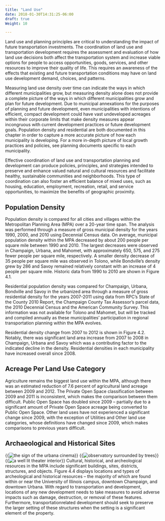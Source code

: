 ```yaml
---
title: "Land Use"
date: 2018-01-30T14:31:25-06:00
draft: true
Weight: 10

---
```

Land use and planning principles are critical to understanding the impact of
future transportation investments. The coordination of land use and
transportation development requires the assessment and evaluation of how land
use decisions both affect the transportation system and increase viable options
for people to access opportunities, goods, services, and other resources to
improve their quality of life. This requires an awareness of the effects that
existing and future transportation conditions may have on land use development
demand, choices, and patterns.

Measuring land use density over time can indicate the ways in which different
municipalities grow, but measuring density alone does not provide a complete
picture of the ways in which different municipalities grow and plan for future
development. Due to municipal annexations for the purposes of planning and
future development, even municipalities with intentions of efficient, compact
development could have vast undeveloped acreages within their corporate limits
that make density measures appear incongruous with current development practices
or future development goals. Population density and residential are both
documented in this chapter in order to capture a more accurate picture of how
each municipality is developing. For a more in-depth picture of local growth
practices and policies, see planning documents specific to each municipality.

Effective coordination of land use and transportation planning and development
can produce policies, principles, and strategies intended to preserve and
enhance valued natural and cultural resources and facilitate healthy,
sustainable communities and neighborhoods. This type of coordination can also
foster an efficient balance of mixed uses, such as housing, education,
employment, recreation, retail, and service opportunities, to maximize the
benefits of geographic proximity.

## Population Density
Population density is compared for all cities and villages within the
Metropolitan Planning Area (MPA) over a 20-year time span. The analysis was
performed through a measure of gross municipal density for the years 1990, 2000,
and 2010 using Decennial Census data. On average, municipal population density
within the MPA decreased by about 200 people per square mile between 1990 and
2010. The largest decreases were observed in Champaign, Urbana, and Mahomet,
with approximately 650, 575, and 275 fewer people per square mile, respectively.
A smaller density decrease of 35 people per square mile was observed in Tolono,
while Bondville’s density grew by 286 and Savoy remained relatively constant
with an increase of 4 people per square mile. Historic data from 1990 to 2010
are shown in Figure 4.1.

Residential population density was compared for Champaign, Urbana, Bondville and
Savoy in the urbanized area through a measure of gross residential density for
the years 2007-2011 using data from RPC’s State of the County 2010 Report, the
Champaign County Tax Assessor’s parcel data, the 2010 Decennial Census and the
American Community Survey. This information was not available for Tolono and
Mahomet, but will be tracked and compiled annually as these municipalities’
participation in regional transportation planning within the MPA evolves.

Residential density change from 2007 to 2012 is shown in Figure 4.2. Notably,
there was significant land area increase from 2007 to 2008 in Champaign, Urbana
and Savoy which was a contributing factor to the indicated decline in the
density. Residential densities in each municipality have increased overall since
2008.

## Acreage Per Land Use Category
Agriculture remains the biggest land use within the MPA, although there was an
estimated reduction of 7.6 percent of agricultural land acreage between 2009 and
2012. The Private Open Space classification between 2009 and 2011 is
inconsistent, which makes the comparison between them difficult. Public Open
Space has doubled since 2009 – partially due to a significant amount of Private
Open Space acreage being converted to Public Open Space. Other land uses have
not experienced a significant change since 2009, with the exception of Utilities
and Other land use categories, whose definitions have changed since 2009, which
makes comparisons to previous years difficult.

## Archaeological and Historical Sites
{{<image src="cinema.jpg"
alt="the sign of the urbana cinema"
caption="Cinema in Urbana, opened in 1941"
position="right">}}
{{<image src="observatory.jpg"
alt="observatory surrounded by trees"
caption="Astronomical Observatory at the University of Illinois, designed by Architect Charles A. Gunn in 1896"
position="right">}}
{{<image src="theater.jpg"
alt="a well lit theater interior"
caption="Virginia Theater in Champaign, opened in 1921"
position="right">}}
Cultural, historical, and archeological resources in the MPA include significant
buildings, sites, districts, structures, and objects. Figure 4.4 displays
locations and types of archeological and historical resources – the majority of
which are found within or near the University of Illinois campus, downtown
Champaign, and downtown Urbana. With regard to transportation and development,
locations of any new development needs to take measures to avoid adverse impacts
such as damage, destruction, or removal of these features. Furthermore,
transportationrelated development should seek to preserve the larger setting of
these structures when the setting is a significant element of the property.
